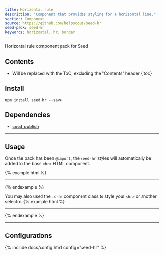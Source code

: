 ```yaml
---
title: Horizontal rule
description: "Component that provides styling for a horizontal line."
section: Component
source: https://github.com/helpscout/seed-hr
seed-pack: seed-hr
keywords: horizontal, hr, border
---
```


Horizontal rule component pack for Seed

## Contents

* Will be replaced with the ToC, excluding the "Contents" header
{:toc}

## Install

```
npm install seed-hr --save
```


## Dependencies

* [seed-publish](/seed/packs/seed-publish)



---


## Usage

Once the pack has been `@import`, the `seed-hr` styles will automatically be added to the base `<hr>` HTML component.

{% example html %}
<hr>
{% endexample %}

You may also used the `.c-hr` component class to style your `<hr>` or another selector.
{% example html %}
<hr class="c-hr">
<div class="c-hr"></div>
{% endexample %}



---



## Configurations

{% include docs/config.html config="seed-hr" %}
